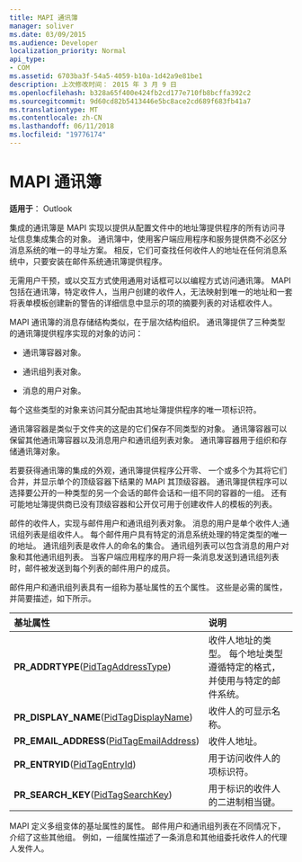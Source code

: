 ```yaml
---
title: MAPI 通讯簿
manager: soliver
ms.date: 03/09/2015
ms.audience: Developer
localization_priority: Normal
api_type:
- COM
ms.assetid: 6703ba3f-54a5-4059-b10a-1d42a9e81be1
description: 上次修改时间： 2015 年 3 月 9 日
ms.openlocfilehash: b328a65f400e424fb2cd177e710fb8bcffa392c2
ms.sourcegitcommit: 9d60cd82b5413446e5bc8ace2cd689f683fb41a7
ms.translationtype: MT
ms.contentlocale: zh-CN
ms.lasthandoff: 06/11/2018
ms.locfileid: "19776174"
---
```

# <a name="mapi-address-book"></a>MAPI 通讯簿

  
  
**适用于**： Outlook 
  
集成的通讯簿是 MAPI 实现以提供从配置文件中的地址簿提供程序的所有访问寻址信息集成集合的对象。 通讯簿中，使用客户端应用程序和服务提供商不必区分消息系统的唯一的寻址方案。 相反，它们可查找任何收件人的地址在任何消息系统中，只要安装在邮件系统通讯簿提供程序。
  
无需用户干预，或以交互方式使用通用对话框可以以编程方式访问通讯簿。 MAPI 包括在通讯簿，特定收件人，当用户创建的收件人，无法映射到唯一的地址和一套将表单模板创建新的警告的详细信息中显示的项的摘要列表的对话框收件人。
  
MAPI 通讯簿的消息存储结构类似，在于层次结构组织。 通讯簿提供了三种类型的通讯簿提供程序实现的对象的访问：
  
- 通讯簿容器对象。
    
- 通讯组列表对象。
    
- 消息的用户对象。
    
每个这些类型的对象来访问其分配由其地址簿提供程序的唯一项标识符。 
  
通讯簿容器是类似于文件夹的这是的它们保存不同类型的对象。 通讯簿容器可以保留其他通讯簿容器以及消息用户和通讯组列表对象。 通讯簿容器用于组织和存储通讯簿对象。
  
若要获得通讯簿的集成的外观，通讯簿提供程序公开零、 一个或多个为其将它们合并，并显示单个的顶级容器下结果的 MAPI 其顶级容器。 通讯簿提供程序可以选择要公开的一种类型的另一个会话的邮件会话和一组不同的容器的一组。 还有可能地址簿提供商已没有顶级容器和公开仅可用于创建收件人的模板的列表。
  
邮件的收件人，实现与邮件用户和通讯组列表对象。 消息的用户是单个收件人;通讯组列表是组收件人。 每个邮件用户具有特定的消息系统处理的特定类型的唯一的地址。 通讯组列表是收件人的命名的集合。 通讯组列表可以包含消息的用户对象和其他通讯组列表。 当客户端应用程序的用户将一条消息发送到通讯组列表时，邮件被发送到每个列表的邮件用户的成员。 
  
邮件用户和通讯组列表具有一组称为基址属性的五个属性。 这些是必需的属性，并简要描述，如下所示。
  
|**基址属性**|**说明**|
|:-----|:-----|
|**PR_ADDRTYPE**([PidTagAddressType](pidtagaddresstype-canonical-property.md))  <br/> |收件人地址的类型。 每个地址类型遵循特定的格式，并使用与特定的邮件系统。  <br/> |
|**PR_DISPLAY_NAME**([PidTagDisplayName](pidtagdisplayname-canonical-property.md))  <br/> |收件人的可显示名称。  <br/> |
|**PR_EMAIL_ADDRESS**([PidTagEmailAddress](pidtagemailaddress-canonical-property.md))  <br/> |收件人地址。  <br/> |
|**PR_ENTRYID**([PidTagEntryId](pidtagentryid-canonical-property.md))  <br/> |用于访问收件人的项标识符。  <br/> |
|**PR_SEARCH_KEY**([PidTagSearchKey](pidtagsearchkey-canonical-property.md))  <br/> |用于标识的收件人的二进制相当键。  <br/> |
   
MAPI 定义多组变体的基址属性的属性。 邮件用户和通讯组列表在不同情况下，介绍了这些其他组。 例如，一组属性描述了一条消息和其他组委托收件人的代理人发件人。
  

